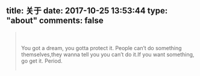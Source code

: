 title: 关于
date: 2017-10-25 13:53:44
type: "about"
comments: false
---
<blockquote class="blockquote-center"><br><br>You got a dream, you gotta protect it. People can’t do something themselves,they wanna tell you you can’t do it.If you want something, go get it. Period.<br><br></blockquote>
